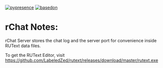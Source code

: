 [![pypresence](https://img.shields.io/badge/using-pypresence-00bb88.svg?style=for-the-badge&logo=discord&logoWidth=20)](https://github.com/qwertyquerty/pypresence)
[![basedon](https://img.shields.io/badge/based%20on-this%20question-orange?style=for-the-badge&logo=appveyor?logo=)](https://stackoverflow.com/questions/69292812/client-server-based-python-chat-application-that-can-send-message-to-specific-cl)
# rChat Notes:
rChat Server stores the chat log and the server port for convenience inside RUText data files.

To get the RUText Editor, visit https://github.com/LabeledZed/rutext/releases/download/master/rutext.exe
